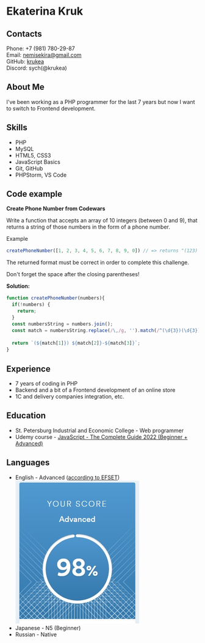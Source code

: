 # Ekaterina Kruk

## Contacts
Phone: +7 (981) 780-29-87  
Email: [nemisekira@gmail.com](mailto:nemisekira@gmail.com)  
GitHub: [krukea](https://github.com/krukea)  
Discord: sych(@krukea)

## About Me
I've been working as a PHP programmer for the last 7 years but now I want to switch to Frontend development.

## Skills
- PHP
- MySQL
- HTML5, CSS3
- JavaScript Basics
- Git, GitHub
- PHPStorm, VS Code

## Code example
**Create Phone Number from Codewars**

Write a function that accepts an array of 10 integers (between 0 and 9), that returns a string of those numbers in the form of a phone number.

Example
```javascript
createPhoneNumber([1, 2, 3, 4, 5, 6, 7, 8, 9, 0]) // => returns "(123) 456-7890"
```
The returned format must be correct in order to complete this challenge.

Don't forget the space after the closing parentheses!

**Solution:**
```javascript
function createPhoneNumber(numbers){
  if(!numbers) {
    return;
  }
  const numbersString = numbers.join();
  const match = numbersString.replace(/\,/g, '').match(/^(\d{3})(\d{3})(\d{4})$/);
  
  return `(${match[1]}) ${match[2]}-${match[3]}`;
}
```

## Experience
- 7 years of coding in PHP  
- Backend and a bit of a Frontend development of an online store  
- 1C and delivery companies integration, etc.

## Education
- St. Petersburg Industrial and Economic College - Web programmer
- Udemy course - [JavaScript - The Complete Guide 2022 (Beginner + Advanced)](https://www.udemy.com/course/javascript-the-complete-guide-2020-beginner-advanced/)

## Languages
- English - Advanced ([according to EFSET](https://www.efset.org/quick-check/))  
![English Level](/images/efset.jpg)
- Japanese - N5 (Beginner)
- Russian - Native
